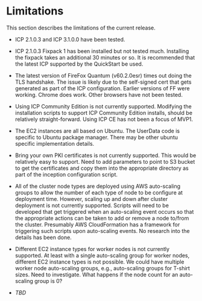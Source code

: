 # Limitations

This section describes the limitations of the current release.

- ICP 2.1.0.3 and ICP 3.1.0.0 have been tested.  

- ICP 2.1.0.3 Fixpack 1 has been installed but not tested much.  Installing the fixpack takes an additional 30 minutes or so.  It is recommended that the latest ICP supported by the QuickStart be used.

- The latest version of FireFox Quantum (v60.2.0esr) times out doing the TLS handshake. The issue is likely due to the self-signed cert that gets generated as part of the ICP configuration. Earlier versions of FF were working.   Chrome does work.  Other browsers have not been tested.  

- Using ICP Community Edition is not currently supported.  Modifying the installation scripts to support ICP Community Edition installs, should be relatively straight-forward.  Using ICP CE has not been a focus of MVP1.

- The EC2 instances are all based on Ubuntu.  The UserData code is specific to Ubuntu package manager.  There may be other ubuntu specific implementation details.

- Bring your own PKI certificates is not currently supported. This would be relatively easy to support.  Need to add parameters to point to S3 bucket to get the certificates and copy them into the appropriate directory as part of the inception configuration script.

- All of the cluster node types are deployed using AWS auto-scaling groups to allow the number of each type of node to be configure at deployment time.  However, scaling up and down after cluster deployment is not currently supported.  Scripts will need to be developed that get triggered when an auto-scaling event occurs so that the appropriate actions can be taken to add or remove a node to/from the cluster.  Presumably AWS CloudFormation has a framework for triggering such scripts upon auto-scaling events.  No research into the details has been done.

- Different EC2 instance types for worker nodes is not currently supported.  At least with a single auto-scaling group for worker nodes, different EC2 instance types is not possible. We could have multiple worker node auto-scaling groups, e.g., auto-scaling groups for T-shirt sizes.  Need to investigate. What happens if the node count for an auto-scaling group is 0?  

- *TBD*
